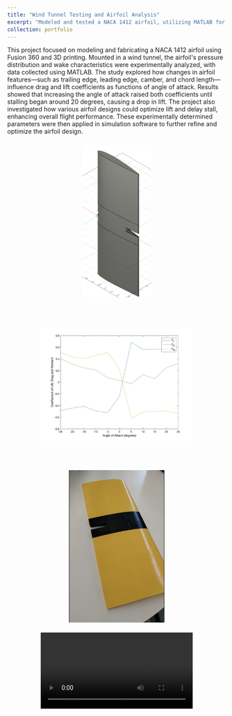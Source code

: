 ```yaml
---
title: "Wind Tunnel Testing and Airfoil Analysis"
excerpt: "Modeled and tested a NACA 1412 airfoil, utilizing MATLAB for data analysis and simulation to optimize aerodynamic performance. <br/><img src='/images/airfoilPrint.png' width='300' height='500'>"
collection: portfolio
---
```


This project focused on modeling and fabricating a NACA 1412 airfoil using Fusion 360 and 3D printing. Mounted in a wind tunnel, the airfoil's pressure distribution and wake characteristics were experimentally analyzed, with data collected using MATLAB. The study explored how changes in airfoil features—such as trailing edge, leading edge, camber, and chord length—influence drag and lift coefficients as functions of angle of attack. Results showed that increasing the angle of attack raised both coefficients until stalling began around 20 degrees, causing a drop in lift. The project also investigated how various airfoil designs could optimize lift and delay stall, enhancing overall flight performance. These experimentally determined parameters were then applied in simulation software to further refine and optimize the airfoil design.


<div style="display: flex; flex-wrap: wrap; justify-content: space-around;">
  <!-- Image 1 -->
  <div style="margin: 10px;">
    <img src='/images/FusionNACA.png' style="width: 350px; height: 350px; object-fit: contain;">
  </div>

  <!-- Image 2 -->
  <div style="margin: 10px;">
    <img src='/images/E87Data.jpg' style="width: 350px; height: 350px; object-fit: contain;">
  </div>

 <!-- Image 3 -->
  <div style="margin: 10px;">
    <img src='/images/airfoilPrint.png' style="width: 400px; height: 350px; object-fit: contain;">
  </div>

   <!-- Video -->
  <div style="margin: 10px;">
    <video controls style="width: 350px; height: auto;">
      <source src="/images/WindTunnel (1).mp4" type="video/mp4">
    </video>
  </div>
</div>
